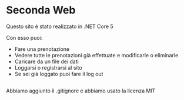 # Seconda Web 

Questo sito è stato realizzato in .NET Core 5 

Con esso puoi: 
- Fare una prenotazione 
- Vedere tutte le prenotazioni già effettuate e modificarle o eliminarle 
- Caricare da un file dei dati 
- Loggarsi o registrarsi al sito 
- Se sei già loggato puoi fare il log out 

## 

Abbiamo aggiunto il .gitignore e abbiamo usato la licenza MIT
